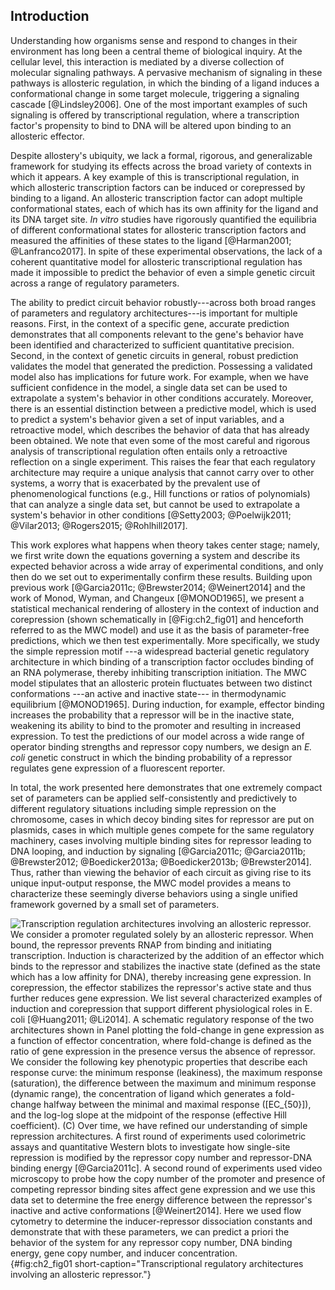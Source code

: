 ## Introduction 

Understanding how organisms sense and respond to changes in their environment
has long been a central theme of biological inquiry. At the cellular level, this
interaction is mediated by a diverse collection of molecular signaling pathways.
A pervasive mechanism of signaling in these pathways is allosteric regulation,
in which the binding of a ligand induces a conformational change in some target
molecule, triggering a signaling cascade [@Lindsley2006]. One of the most
important examples of such signaling is offered by transcriptional regulation,
where a transcription factor's propensity to bind to DNA will be altered upon
binding to an allosteric effector.

Despite allostery's ubiquity, we lack a formal, rigorous, and generalizable
framework for studying its effects across the broad variety of contexts in which
it appears. A key example of this is transcriptional regulation, in which
allosteric transcription factors can be induced or corepressed by binding to a
ligand. An allosteric transcription factor can adopt multiple conformational
states, each of which has its own affinity for the ligand and its DNA target
site. *In vitro* studies have rigorously quantified the equilibria of different
conformational states for allosteric transcription factors and measured the
affinities of these states to the ligand [@Harman2001; @Lanfranco2017]. In spite
of these experimental observations, the lack of a coherent quantitative model
for allosteric transcriptional regulation has made it impossible to predict the
behavior of even a simple genetic circuit across a range of regulatory
parameters.

The ability to predict circuit behavior robustly---across both broad ranges of
parameters and regulatory architectures---is important for multiple reasons.
First, in the context of a specific gene, accurate prediction demonstrates that
all components relevant to the gene's behavior have been identified and
characterized to sufficient quantitative precision. Second, in the context of
genetic circuits in general, robust prediction validates the model that
generated the prediction. Possessing a validated model also has implications for
future work. For example, when we have sufficient confidence in the model, a
single data set can be used to extrapolate a system's behavior in other
conditions accurately. Moreover, there is an essential distinction between a
predictive model, which is used to predict a system's behavior given a set of
input variables, and a retroactive model, which describes the behavior of data
that has already been obtained. We note that even some of the most careful and
rigorous analysis of transcriptional regulation often entails only a retroactive
reflection on a single experiment. This raises the fear that each regulatory
architecture may require a unique analysis that cannot carry over to other
systems, a worry that is exacerbated by the prevalent use of phenomenological
functions (e.g., Hill functions or ratios of polynomials) that can analyze a
single data set, but cannot be used to extrapolate a system's behavior in other
conditions [@Setty2003; @Poelwijk2011; @Vilar2013; @Rogers2015; @Rohlhill2017].

This work explores what happens when theory takes center stage; namely, we first
write down the equations governing a system and describe its expected behavior
across a wide array of experimental conditions, and only then do we set out to
experimentally confirm these results. Building upon previous work [@Garcia2011c;
@Brewster2014; @Weinert2014] and the work of Monod, Wyman, and Changeux
[@MONOD1965], we present a statistical mechanical rendering of allostery in the
context of induction and corepression (shown schematically in [@Fig:ch2_fig01]
and henceforth referred to as the MWC model) and use it as the basis of
parameter-free predictions, which we then test experimentally. More
specifically, we study the simple repression motif ---a widespread bacterial
genetic regulatory architecture in which binding of a transcription factor
occludes binding of an RNA polymerase, thereby inhibiting transcription
initiation. The MWC model stipulates that an allosteric protein fluctuates
between two distinct conformations ---an active and inactive state--- in
thermodynamic equilibrium [@MONOD1965]. During induction, for example, effector
binding increases the probability that a repressor will be in the inactive
state, weakening its ability to bind to the promoter and resulting in increased
expression. To test the predictions of our model across a wide range of operator
binding strengths and repressor copy numbers, we design an *E. coli* genetic
construct in which the binding probability of a repressor regulates gene
expression of a fluorescent reporter.

In total, the work presented here demonstrates that one extremely compact set of
parameters can be applied self-consistently and predictively to different
regulatory situations including simple repression on the chromosome, cases in
which decoy binding sites for repressor are put on plasmids, cases in which
multiple genes compete for the same regulatory machinery, cases involving
multiple binding sites for repressor leading to DNA looping, and induction by
signaling [@Garcia2011c; @Garcia2011b; @Brewster2012; @Boedicker2013a;
@Boedicker2013b; @Brewster2014]. Thus, rather than viewing the behavior of each
circuit as giving rise to its unique input-output response, the MWC model
provides a means to characterize these seemingly diverse behaviors using a
single unified framework governed by a small set of parameters.

![**Transcription regulation architectures involving an allosteric repressor.**
We consider a promoter regulated solely by an allosteric repressor. When bound,
the repressor prevents RNAP from binding and initiating transcription. Induction
is characterized by the addition of an effector which binds to the repressor and
stabilizes the inactive state (defined as the state which has a low affinity for
DNA), thereby increasing gene expression. In corepression, the effector
stabilizes the repressor's active state and thus further reduces gene
expression. We list several characterized examples of induction and corepression
that support different physiological roles in *E. coli* [@Huang2011; @Li2014]. A
schematic regulatory response of the two architectures shown in Panel plotting
the fold-change in gene expression as a function of effector concentration,
where fold-change is defined as the ratio of gene expression in the presence
versus the absence of repressor. We consider the following key phenotypic
properties that describe each response curve: the minimum response (leakiness),
the maximum response (saturation), the difference between the maximum and
minimum response (dynamic range), the concentration of ligand which generates a
fold-change halfway between the minimal and maximal response ($[EC_{50}]$), and
the log-log slope at the midpoint of the response (effective Hill coefficient).
(C) Over time, we have refined our understanding of simple repression
architectures. A first round of experiments used colorimetric assays and
quantitative Western blots to investigate how single-site repression is modified
by the repressor copy number and repressor-DNA binding energy [@Garcia2011c]. A
second round of experiments used video microscopy to probe how the copy number
of the promoter and presence of competing repressor binding sites affect gene
expression and we use this data set to determine the free energy difference
between the repressor's inactive and active conformations [@Weinert2014]. Here
we used flow cytometry to determine the inducer-repressor dissociation constants
and demonstrate that with these parameters, we can predict *a priori* the
behavior of the system for any repressor copy number, DNA binding energy, gene
copy number, and inducer concentration.](ch2_fig01){#fig:ch2_fig01
short-caption="Transcriptional regulatory architectures involving an allosteric
repressor."}
